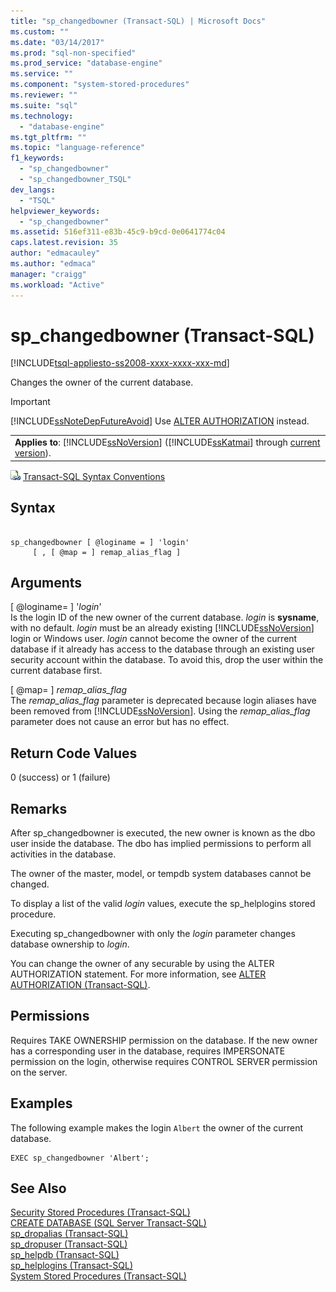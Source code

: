 ```yaml
---
title: "sp_changedbowner (Transact-SQL) | Microsoft Docs"
ms.custom: ""
ms.date: "03/14/2017"
ms.prod: "sql-non-specified"
ms.prod_service: "database-engine"
ms.service: ""
ms.component: "system-stored-procedures"
ms.reviewer: ""
ms.suite: "sql"
ms.technology: 
  - "database-engine"
ms.tgt_pltfrm: ""
ms.topic: "language-reference"
f1_keywords: 
  - "sp_changedbowner"
  - "sp_changedbowner_TSQL"
dev_langs: 
  - "TSQL"
helpviewer_keywords: 
  - "sp_changedbowner"
ms.assetid: 516ef311-e83b-45c9-b9cd-0e0641774c04
caps.latest.revision: 35
author: "edmacauley"
ms.author: "edmaca"
manager: "craigg"
ms.workload: "Active"
---
```

# sp_changedbowner (Transact-SQL)
[!INCLUDE[tsql-appliesto-ss2008-xxxx-xxxx-xxx-md](../../includes/tsql-appliesto-ss2008-xxxx-xxxx-xxx-md.md)]

  Changes the owner of the current database.  
  
> [!IMPORTANT]  
>  [!INCLUDE[ssNoteDepFutureAvoid](../../includes/ssnotedepfutureavoid-md.md)] Use [ALTER AUTHORIZATION](../../t-sql/statements/alter-authorization-transact-sql.md) instead.  
  
||  
|-|  
|**Applies to**: [!INCLUDE[ssNoVersion](../../includes/ssnoversion-md.md)] ([!INCLUDE[ssKatmai](../../includes/sskatmai-md.md)] through [current version](http://go.microsoft.com/fwlink/p/?LinkId=299658)).|  
  
 ![Topic link icon](../../database-engine/configure-windows/media/topic-link.gif "Topic link icon") [Transact-SQL Syntax Conventions](../../t-sql/language-elements/transact-sql-syntax-conventions-transact-sql.md)  
  
## Syntax  
  
```  
  
sp_changedbowner [ @loginame = ] 'login'  
     [ , [ @map = ] remap_alias_flag ]  
```  
  
## Arguments  
 [ @loginame= ] '*login*'  
 Is the login ID of the new owner of the current database. *login* is **sysname**, with no default. *login* must be an already existing [!INCLUDE[ssNoVersion](../../includes/ssnoversion-md.md)] login or Windows user. *login* cannot become the owner of the current database if it already has access to the database through an existing user security account within the database. To avoid this, drop the user within the current database first.  
  
 [ @map= ] *remap_alias_flag*  
 The *remap_alias_flag* parameter is deprecated because login aliases have been removed from [!INCLUDE[ssNoVersion](../../includes/ssnoversion-md.md)]. Using the *remap_alias_flag* parameter does not cause an error but has no effect.  
  
## Return Code Values  
 0 (success) or 1 (failure)  
  
## Remarks  
 After sp_changedbowner is executed, the new owner is known as the dbo user inside the database. The dbo has implied permissions to perform all activities in the database.  
  
 The owner of the master, model, or tempdb system databases cannot be changed.  
  
 To display a list of the valid *login* values, execute the sp_helplogins stored procedure.  
  
 Executing sp_changedbowner with only the *login* parameter changes database ownership to *login*.  
  
 You can change the owner of any securable by using the ALTER AUTHORIZATION statement. For more information, see [ALTER AUTHORIZATION &#40;Transact-SQL&#41;](../../t-sql/statements/alter-authorization-transact-sql.md).  
  
## Permissions  
 Requires TAKE OWNERSHIP permission on the database. If the new owner has a corresponding user in the database, requires IMPERSONATE permission on the login, otherwise requires CONTROL SERVER permission on the server.  
  
## Examples  
 The following example makes the login `Albert` the owner of the current database.  
  
```  
EXEC sp_changedbowner 'Albert';  
```  
  
## See Also  
 [Security Stored Procedures &#40;Transact-SQL&#41;](../../relational-databases/system-stored-procedures/security-stored-procedures-transact-sql.md)   
 [CREATE DATABASE &#40;SQL Server Transact-SQL&#41;](../../t-sql/statements/create-database-sql-server-transact-sql.md)   
 [sp_dropalias &#40;Transact-SQL&#41;](../../relational-databases/system-stored-procedures/sp-dropalias-transact-sql.md)   
 [sp_dropuser &#40;Transact-SQL&#41;](../../relational-databases/system-stored-procedures/sp-dropuser-transact-sql.md)   
 [sp_helpdb &#40;Transact-SQL&#41;](../../relational-databases/system-stored-procedures/sp-helpdb-transact-sql.md)   
 [sp_helplogins &#40;Transact-SQL&#41;](../../relational-databases/system-stored-procedures/sp-helplogins-transact-sql.md)   
 [System Stored Procedures &#40;Transact-SQL&#41;](../../relational-databases/system-stored-procedures/system-stored-procedures-transact-sql.md)  
  
  
